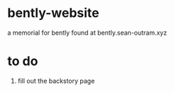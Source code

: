 # bently-website
a memorial for bently found at bently.sean-outram.xyz

# to do
1) fill out the backstory page